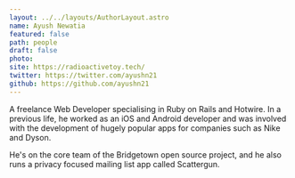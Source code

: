 ```yaml
---
layout: ../../layouts/AuthorLayout.astro
name: Ayush Newatia
featured: false
path: people
draft: false
photo: 
site: https://radioactivetoy.tech/
twitter: https://twitter.com/ayushn21
github: https://github.com/ayushn21
---
```


A freelance Web Developer specialising in Ruby on Rails and Hotwire. In a previous life, he worked as an iOS and Android developer and was involved with the development of hugely popular apps for companies such as Nike and Dyson.

He's on the core team of the Bridgetown open source project, and he also runs a privacy focused mailing list app called Scattergun.
